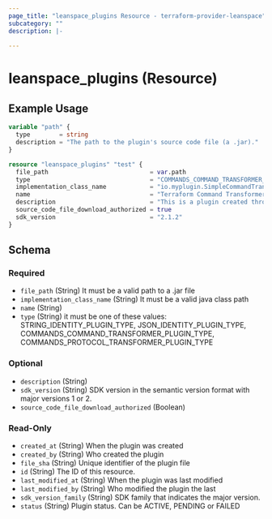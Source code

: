 ```yaml
---
page_title: "leanspace_plugins Resource - terraform-provider-leanspace"
subcategory: ""
description: |-
  
---
```


# leanspace_plugins (Resource)



## Example Usage

```terraform
variable "path" {
  type        = string
  description = "The path to the plugin's source code file (a .jar)."
}

resource "leanspace_plugins" "test" {
  file_path                            = var.path
  type                                 = "COMMANDS_COMMAND_TRANSFORMER_PLUGIN_TYPE"
  implementation_class_name            = "io.myplugin.SimpleCommandTransformer"
  name                                 = "Terraform Command Transformer Plugin"
  description                          = "This is a plugin created through terraform!"
  source_code_file_download_authorized = true
  sdk_version                          = "2.1.2"
}
```

<!-- schema generated by tfplugindocs -->
## Schema

### Required

- `file_path` (String) It must be a valid path to a .jar file
- `implementation_class_name` (String) It must be a valid java class path
- `name` (String)
- `type` (String) it must be one of these values: STRING_IDENTITY_PLUGIN_TYPE, JSON_IDENTITY_PLUGIN_TYPE, COMMANDS_COMMAND_TRANSFORMER_PLUGIN_TYPE, COMMANDS_PROTOCOL_TRANSFORMER_PLUGIN_TYPE

### Optional

- `description` (String)
- `sdk_version` (String) SDK version in the semantic version format with major versions 1 or 2.
- `source_code_file_download_authorized` (Boolean)

### Read-Only

- `created_at` (String) When the plugin was created
- `created_by` (String) Who created the plugin
- `file_sha` (String) Unique identifier of the plugin file
- `id` (String) The ID of this resource.
- `last_modified_at` (String) When the plugin was last modified
- `last_modified_by` (String) Who modified the plugin the last
- `sdk_version_family` (String) SDK family that indicates the major version.
- `status` (String) Plugin status. Can be ACTIVE, PENDING or FAILED
